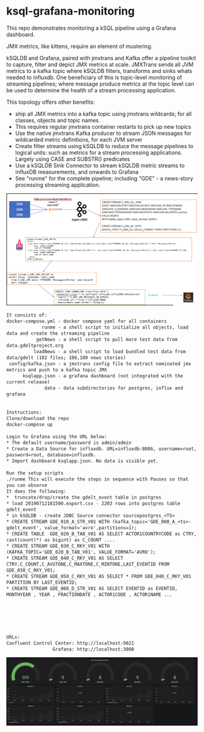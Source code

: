 # ksql-grafana-monitoring

This repo demonstrates monitoring a kSQL pipeline using a Grafana dashboard.

JMX metrics, like kittens, require an element of mustering.

kSQLDB and Grafana, paired with jmxtrans and Kafka offer a pipeline toolkit to capture, filter and depict JMX metrics at scale. 
JMXTrans sends all JVM metrics to a kafka topic where kSQLDB filters, transforms and sinks whats needed to influxdb.
One beneficiary of this is topic-level monitoring of streaming pipelines; where message produce metrics at the topic level can be used to determine the health of a stream processing application.

This topology offers other benefits:
* ship all JMX metrics into a kafka topic using jmxtrans wildcards; for all classes, objects and topic names.
* This requires regular jmxtrans container restarts to pick up new topics
* Use the native jmxtrans Kafka producer to stream JSON messages for wildcarded metric definitions, for each JVM server
* Create filter streams using kSQLDB to reduce the message pipelines to logical units: such as metrics for a stream processing applications. Largely using CASE and SUBSTR() predicates
* Use a kSQLDB Sink Connector to stream kSQLDB metric streams to influxDB measurements, and onwards to Grafana
* See "runme" for the complete pipeline; including "GDE" - a news-story processing streaming application.

![ Topology](images/topology.png)


```
It consists of:
docker-compose.yml - docker compose yaml for all containers
             runme - a shell script to initialize all objects, load data and create the streaming pipeline
           getNews - a shell script to pull more test data from data.gdeltproject.org
          loadNews - a shell script to load bundled test data from data/gdelt (102 files; 186,189 news stories)
 config/kafka.json - a jmxtrans config file to extract nominated jmx metrics and push to a kafka topic JMX
      ksqlapp.json - a grafana dashboard (not integrated with the current release)
              data - data subdirectories for postgres, influx and grafana


Instructions:
Clone/download the repo
docker-compose up

Login to Grafana using the URL below:
* The default username/password is admin/admin
* Create a Data Source for influxdb. URL=influxdb:8086, username=root, password=root, database=influxdb.
* Import dashboard ksqlapp.json. No data is visible yet.

Run the setup scripts
./runme This will execute the steps in sequence with Pauses so that you can observe
It does the following:
*  truncate/drop/create the gdelt_event table in postgres
* load 20190712181500.export.csv - 2203 rows into postgres table gdelt_event
* in kSQLDB - create JDBC Source connector sourcepostgres_<TS>
* CREATE STREAM GDE_010_A_STR_V01 WITH (kafka_topic='GDE_000_A_<ts>-gdelt_event', value_format='avro',partitions=1);
* CREATE TABLE  GDE_020_B_TAB_V01 AS SELECT ACTOR1COUNTRYCODE as CTRY, cast(count(*) as bigint) as C_COUNT ....
* CREATE STREAM GDE_030_C_RKY_V01 WITH (KAFKA_TOPIC='GDE_020_B_TAB_V01', VALUE_FORMAT='AVRO');
* CREATE STREAM GDE_040_C_RKY_V01 AS SELECT CTRY,C_COUNT,C_AVGTONE,C_MAXTONE,C_MINTONE,LAST_EVENTID FROM GDE_030_C_RKY_V01;
* CREATE STREAM GDE_050_C_RKY_V01 AS SELECT * FROM GDE_040_C_RKY_V01 PARTITION BY LAST_EVENTID;
* CREATE STREAM GDE_060_D_STR_V01 AS SELECT EVENTID as EVENTID, MONTHYEAR , YEAR , FRACTIONDATE , ACTOR1CODE , ACTOR1NAME ...






URLs:
Confluent Control Center: http://localhost:9021
                 Grafana: http://localhost:3000

```      
			
 

![ Grafana Dashboard for a kSQL App](images/ksql-grafana.png)
